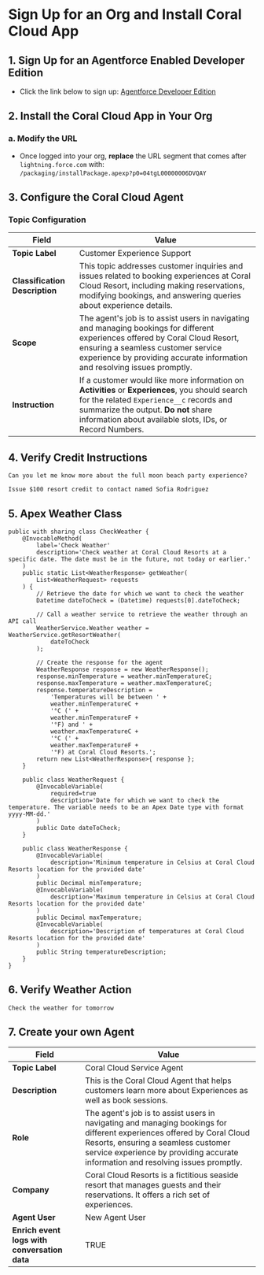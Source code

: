 # Sign Up for an Org and Install Coral Cloud App  

## 1. Sign Up for an Agentforce Enabled Developer Edition  
- Click the link below to sign up:  [Agentforce Developer Edition](https://sforce.co/workshop1)  




## 2. Install the Coral Cloud App in Your Org  

### a. Modify the URL  
- Once logged into your org, **replace** the URL segment that comes after `lightning.force.com` with:  
```/packaging/installPackage.apexp?p0=04tgL00000006DVQAY```





## 3. Configure the Coral Cloud Agent  

### **Topic Configuration**  

| Field                | Value |
|----------------------|------------------------------------------------------------------------------------------------------------------------------------------------------------------------------------------------------------------------------------------------------------------|
| **Topic Label**      | Customer Experience Support |
| **Classification Description** | This topic addresses customer inquiries and issues related to booking experiences at Coral Cloud Resort, including making reservations, modifying bookings, and answering queries about experience details. |
| **Scope**           | The agent's job is to assist users in navigating and managing bookings for different experiences offered by Coral Cloud Resort, ensuring a seamless customer service experience by providing accurate information and resolving issues promptly. |
| **Instruction**     | If a customer would like more information on **Activities** or **Experiences**, you should search for the related `Experience__c` records and summarize the output. **Do not** share information about available slots, IDs, or Record Numbers. |





## 4. Verify Credit Instructions
```Can you let me know more about the full moon beach party experience?```

```Issue $100 resort credit to contact named Sofia Rodriguez```


## 5. Apex Weather Class
```
public with sharing class CheckWeather {
    @InvocableMethod(
        label='Check Weather'
        description='Check weather at Coral Cloud Resorts at a specific date. The date must be in the future, not today or earlier.'
    )
    public static List<WeatherResponse> getWeather(
        List<WeatherRequest> requests
    ) {
        // Retrieve the date for which we want to check the weather
        Datetime dateToCheck = (Datetime) requests[0].dateToCheck;

        // Call a weather service to retrieve the weather through an API call
        WeatherService.Weather weather = WeatherService.getResortWeather(
            dateToCheck
        );

        // Create the response for the agent
        WeatherResponse response = new WeatherResponse();
        response.minTemperature = weather.minTemperatureC;
        response.maxTemperature = weather.maxTemperatureC;
        response.temperatureDescription =
            'Temperatures will be between ' +
            weather.minTemperatureC +
            '°C (' +
            weather.minTemperatureF +
            '°F) and ' +
            weather.maxTemperatureC +
            '°C (' +
            weather.maxTemperatureF +
            '°F) at Coral Cloud Resorts.';
        return new List<WeatherResponse>{ response };
    }

    public class WeatherRequest {
        @InvocableVariable(
            required=true
            description='Date for which we want to check the temperature. The variable needs to be an Apex Date type with format    yyyy-MM-dd.'
        )
        public Date dateToCheck;
    }

    public class WeatherResponse {
        @InvocableVariable(
            description='Minimum temperature in Celsius at Coral Cloud Resorts location for the provided date'
        )
        public Decimal minTemperature;
        @InvocableVariable(
            description='Maximum temperature in Celsius at Coral Cloud Resorts location for the provided date'
        )
        public Decimal maxTemperature;
        @InvocableVariable(
            description='Description of temperatures at Coral Cloud Resorts location for the provided date'
        )
        public String temperatureDescription;
    }
}
```




## 6. Verify Weather Action
```Check the weather for tomorrow```


## 7. Create your own Agent
| Field                                      | Value  |
|--------------------------------------------|------------------------------------------------------------------------------------------------------------------------------------------------------------------------------------------------------------------------------------------------------------------|
| **Topic Label**                            | Coral Cloud Service Agent |
| **Description**                            | This is the Coral Cloud Agent that helps customers learn more about Experiences as well as book sessions. |
| **Role**                                   | The agent's job is to assist users in navigating and managing bookings for different experiences offered by Coral Cloud Resorts, ensuring a seamless customer service experience by providing accurate information and resolving issues promptly. |
| **Company**                                | Coral Cloud Resorts is a fictitious seaside resort that manages guests and their reservations. It offers a rich set of experiences. |
| **Agent User**                             | New Agent User |
| **Enrich event logs with conversation data** | TRUE |
